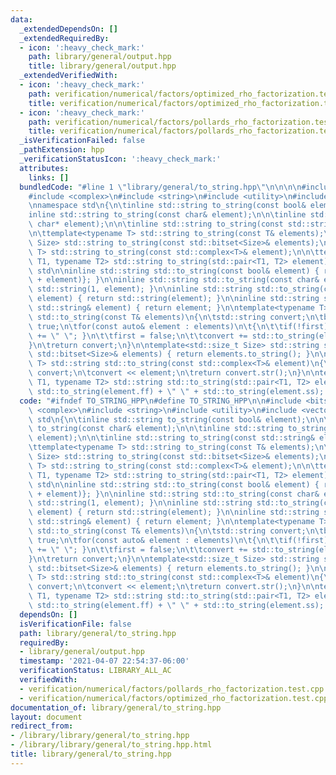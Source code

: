 ```yaml
---
data:
  _extendedDependsOn: []
  _extendedRequiredBy:
  - icon: ':heavy_check_mark:'
    path: library/general/output.hpp
    title: library/general/output.hpp
  _extendedVerifiedWith:
  - icon: ':heavy_check_mark:'
    path: verification/numerical/factors/optimized_rho_factorization.test.cpp
    title: verification/numerical/factors/optimized_rho_factorization.test.cpp
  - icon: ':heavy_check_mark:'
    path: verification/numerical/factors/pollards_rho_factorization.test.cpp
    title: verification/numerical/factors/pollards_rho_factorization.test.cpp
  _isVerificationFailed: false
  _pathExtension: hpp
  _verificationStatusIcon: ':heavy_check_mark:'
  attributes:
    links: []
  bundledCode: "#line 1 \"library/general/to_string.hpp\"\n\n\n\n#include <bitset>\n\
    #include <complex>\n#include <string>\n#include <utility>\n#include <vector>\n\
    \nnamespace std\n{\n\tinline std::string to_string(const bool& element);\n\n\t\
    inline std::string to_string(const char& element);\n\n\tinline std::string to_string(const\
    \ char* element);\n\n\tinline std::string to_string(const std::string& element);\n\
    \n\ttemplate<typename T> std::string to_string(const T& elements);\n\n\ttemplate<std::size_t\
    \ Size> std::string to_string(const std::bitset<Size>& elements);\n\n\ttemplate<typename\
    \ T> std::string to_string(const std::complex<T>& element);\n\n\ttemplate<typename\
    \ T1, typename T2> std::string to_string(std::pair<T1, T2> element);\n}  // namespace\
    \ std\n\ninline std::string std::to_string(const bool& element) { return std::string{static_cast<char>('0'\
    \ + element)}; }\n\ninline std::string std::to_string(const char& element) { return\
    \ std::string(1, element); }\n\ninline std::string std::to_string(const char*\
    \ element) { return std::string(element); }\n\ninline std::string std::to_string(const\
    \ std::string& element) { return element; }\n\ntemplate<typename T> std::string\
    \ std::to_string(const T& elements)\n{\n\tstd::string convert;\n\tbool first =\
    \ true;\n\tfor(const auto& element : elements)\n\t{\n\t\tif(!first)\n\t\t{ convert\
    \ += \" \"; }\n\t\tfirst = false;\n\t\tconvert += std::to_string(element);\n\t\
    }\n\treturn convert;\n}\n\ntemplate<std::size_t Size> std::string std::to_string(const\
    \ std::bitset<Size>& elements) { return elements.to_string(); }\n\ntemplate<typename\
    \ T> std::string std::to_string(const std::complex<T>& element)\n{\n\tstd::stringstream\
    \ convert;\n\tconvert << element;\n\treturn convert.str();\n}\n\ntemplate<typename\
    \ T1, typename T2> std::string std::to_string(std::pair<T1, T2> element) { return\
    \ std::to_string(element.ff) + \" \" + std::to_string(element.ss); }\n\n\n"
  code: "#ifndef TO_STRING_HPP\n#define TO_STRING_HPP\n\n#include <bitset>\n#include\
    \ <complex>\n#include <string>\n#include <utility>\n#include <vector>\n\nnamespace\
    \ std\n{\n\tinline std::string to_string(const bool& element);\n\n\tinline std::string\
    \ to_string(const char& element);\n\n\tinline std::string to_string(const char*\
    \ element);\n\n\tinline std::string to_string(const std::string& element);\n\n\
    \ttemplate<typename T> std::string to_string(const T& elements);\n\n\ttemplate<std::size_t\
    \ Size> std::string to_string(const std::bitset<Size>& elements);\n\n\ttemplate<typename\
    \ T> std::string to_string(const std::complex<T>& element);\n\n\ttemplate<typename\
    \ T1, typename T2> std::string to_string(std::pair<T1, T2> element);\n}  // namespace\
    \ std\n\ninline std::string std::to_string(const bool& element) { return std::string{static_cast<char>('0'\
    \ + element)}; }\n\ninline std::string std::to_string(const char& element) { return\
    \ std::string(1, element); }\n\ninline std::string std::to_string(const char*\
    \ element) { return std::string(element); }\n\ninline std::string std::to_string(const\
    \ std::string& element) { return element; }\n\ntemplate<typename T> std::string\
    \ std::to_string(const T& elements)\n{\n\tstd::string convert;\n\tbool first =\
    \ true;\n\tfor(const auto& element : elements)\n\t{\n\t\tif(!first)\n\t\t{ convert\
    \ += \" \"; }\n\t\tfirst = false;\n\t\tconvert += std::to_string(element);\n\t\
    }\n\treturn convert;\n}\n\ntemplate<std::size_t Size> std::string std::to_string(const\
    \ std::bitset<Size>& elements) { return elements.to_string(); }\n\ntemplate<typename\
    \ T> std::string std::to_string(const std::complex<T>& element)\n{\n\tstd::stringstream\
    \ convert;\n\tconvert << element;\n\treturn convert.str();\n}\n\ntemplate<typename\
    \ T1, typename T2> std::string std::to_string(std::pair<T1, T2> element) { return\
    \ std::to_string(element.ff) + \" \" + std::to_string(element.ss); }\n\n#endif"
  dependsOn: []
  isVerificationFile: false
  path: library/general/to_string.hpp
  requiredBy:
  - library/general/output.hpp
  timestamp: '2021-04-07 22:54:37-06:00'
  verificationStatus: LIBRARY_ALL_AC
  verifiedWith:
  - verification/numerical/factors/pollards_rho_factorization.test.cpp
  - verification/numerical/factors/optimized_rho_factorization.test.cpp
documentation_of: library/general/to_string.hpp
layout: document
redirect_from:
- /library/library/general/to_string.hpp
- /library/library/general/to_string.hpp.html
title: library/general/to_string.hpp
---
```

